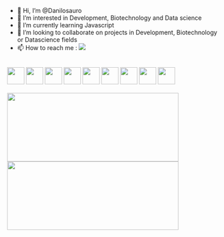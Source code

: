 - 👋 Hi, I’m @Danilosauro
- 👀 I’m interested in Development, Biotechnology and  Data science
- 🌱 I’m currently learning Javascript
- 💞️ I’m looking to collaborate on projects in Development, Biotechnology or Datascience fields
- 📫 How to reach me :
<a href="http://www.linkedin.com/in/danilo-dias-biodev" target="_blank"><img src="https://img.shields.io/badge/-LinkedIn-%230077B5?style=for-the-badge&logo=linkedin&logoColor=white" target="_blank"></a>   
<br>
<div>
<img src="https://cdn.jsdelivr.net/gh/devicons/devicon/icons/git/git-original.svg" width= "40" height ="40"/> <img src="https://cdn.jsdelivr.net/gh/devicons/devicon/icons/github/github-original.svg" width ="40" height ="40" />  <img src="https://cdn.jsdelivr.net/gh/devicons/devicon/icons/nodejs/nodejs-original.svg" width="40" height ="40" /> <img src="https://cdn.jsdelivr.net/gh/devicons/devicon/icons/mysql/mysql-original.svg" width ="40" height="40"/> <img src="https://cdn.jsdelivr.net/gh/devicons/devicon/icons/html5/html5-original.svg" width = "40" height="40" /> <img src="https://cdn.jsdelivr.net/gh/devicons/devicon/icons/css3/css3-original.svg" width= "40" height = "40" /> <img src="https://cdn.jsdelivr.net/gh/devicons/devicon/icons/react/react-original.svg" width ="40" height="40"/> <img src="https://cdn.jsdelivr.net/gh/devicons/devicon/icons/figma/figma-original.svg" width= "40" height="40" /> <img src="https://cdn.jsdelivr.net/gh/devicons/devicon/icons/r/r-original.svg" width ="40" height="40" />  
 </div>
<br>

<div>
<a href="https://github.com/seu-usuário-aqui">
<img height="160em" src="https://github-readme-stats.vercel.app/api/top-langs/?username=Danilosauro&layout=compact&langs_count=7&theme=dracula" width="400"/>
<img height="160em" src="https://github-readme-stats.vercel.app/api?username=Danilosauro&show_icons=true&theme=dracula&include_all_commits=true&count_private=true" width="400"/>
</div>

<!---
Danilosauro/Danilosauro is a ✨ special ✨ repository because its `README.md` (this file) appears on your GitHub profile.
You can click the Preview link to take a look at your changes.
--->
